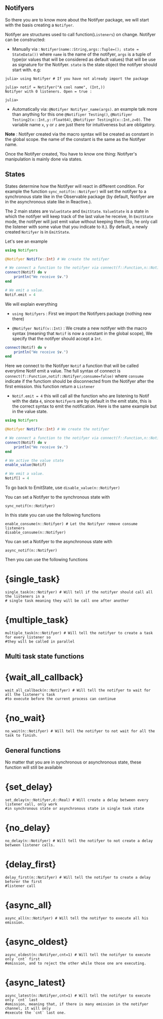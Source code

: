 ## Notifyers ##

So there you are to know more about the Notifyer package, we will start with the basis
creating a `Notifyer`.

Notifyer are structures used to call function(`Listeners`) on change.
Notifyer can be constructed:

   * Manually via : 
   `Notifyer(name::String,args::Tuple=(); state = StateData())` where `name` is the name of the notifyer, `args` is a tuple of type(or values that will be considered as default values) that will be use as signature for the Notifyer. `state` is the state object the notifyer should start with.
   e.g:

```julia-repl
julia> using Notifyer # If you have not already import the package

julia> notif = Notifyer("A cool name", (Int,))
Notifyer with 0 listeners. Open = true :

julia>
```

   * Automatically via:
   `@Notifyer Notifyer_name(args)`. an example talk more than anything for this one
   `@Notifiyer Testing()`, `@Notifiyer Testing2(x::Int,y::Float64)`, 
   `@Notifiyer Testing3(x::Int,z=0)`. The variable name `x`, `y` or `z` are just there for intuitiveness but are obligatory.

   **Note** :
   		Notifyer created via the macro syntax will be created as constant in the global scope. the name of the constant is the same as the Notifyer name.

Once the Notifyer created, You have to know one thing: Notifyer's manipulation is mainly done via states.

## States

States determine how the Notifyer will react in different condition.
For example the function `sync_notif(n::Notifyer)` will set the notifyer to a synchronous state like in the Observable package (by default, Notifyer are in the asynchronous state like in Reactive.). 

The 2 main states are `ValueState` and `EmitState`. `ValueState` is a state in which the notifyer will keep track of the last value he receive, In `EmitState` mode, the notifyer will just emit value without keeping them (So, he only call the listener with some value that you indicate to it.). By default, a newly created `Notifyer` is in `EmitState`.

Let's see an example

```julia
using Notifyers

@Notifyer Notif(v::Int) # We create the notifyer

# We connect a function to the notifyer via connect(f::Function,n::Notifyer)
connect(Notif) do v
	println("We receive $v.")
end

# We emit a value.
Notif.emit = 4
```

We will explain everything
   * `using Notifyers` : First we import the Notifyers package (nothing new there)

   * `@Notifyer Notif(v::Int)` : We create a new notifyer with the macro syntax (meaning that `Notif` is now a constant in the global scope), We specify that the notifyer should accept a `Int`.

```julia
connect(Notif) do v
	println("We receive $v.")
end
```

Here we connect to the Notifyer `Notif` a function that will be called everytime Notif emit a value.
	The full syntax of connect is `connect(f::Function,notif::Notifyer;consume=false)`
	where `consume` indicate if the functiom should be disconnected from the Notifyer after the first emission. this function return a `Listener`

   * `Notif.emit = 4` this will call all the function who are listening to Notif with the data `4`, since `Notifyer`s are by default in the emit state, this is the correct syntax to emit the notification. Here is the same example but in the value state.

```julia
using Notifyers

@Notifyer Notif(v::Int) # We create the notifyer

# We connect a function to the notifyer via connect(f::Function,n::Notifyer)
connect(Notif) do v
	println("We receive $v.")
end

# We active the value state
enable_value(Notif)

# We emit a value.
Notif[] = 4
```

To go back to EmitState, use `disable_value(n::Notifyer)`

You can set a Notifyer to the synchronous state with
```
sync_notif(n::Notifyer)
```
In this state you can use the following functions
```
enable_consume(n::Notifyer) # Let the Notifyer remove consume listeners
disable_consume(n::Notifyer)
```

You can set a Notifyer to the asynchronous state with
```
async_notif(n::Notifyer)
```
Then you can use the following functions

# {single_task}
```
single_task(n::Notifyer) # Will tell if the notifyer should call all the listeners in a
# single task meaning they will be call one after another
```

# {multiple_task}
```
multiple_task(n::Notifyer) # Will tell the notifyer to create a task for every listener so
#they will be called in parallel
```

## Multi task state functions

# {wait_all_callback}
```
wait_all_callback(n::Notifyer) # Will tell the notifyer to wait for all the listener's task
#to execute before the current process can continue

```

# {no_wait}
```
no_wait(n::Notifyer) # Will tell the notifyer to not wait for all the task to finish.
```

## General functions

No matter that you are in synchronous or asynchronous state, these function will still be available

# {set_delay}
```
set_delay(n::Notifyer,d::Real) # Will create a delay between every listener call, only work
#in synchronous state or asynchronous state in single task state
```

# {no_delay}
```
no_delay(n::Notifyer) # Will tell the notifyer to not create a delay between listener calls.
```

# {delay_first}
```
delay_first(n::Notifyer) # Will tell the notifyer to create a delay beforer the first
#listener call
```

# {async_all}
```
async_all(n::Notifyer) # Will tell the notifyer to execute all his emission.
```

# {async_oldest}
```
async_oldest(n::Notifyer,cnt=1) # Will tell the notifyer to execute only `cnt` first
#emission, and to reject the other while those one are executing.
```

# {async_latest}
```
async_latest(n::Notifyer,cnt=1) # Will tell the notifyer to execute only `cnt` last
#emission, meaning that, if there is many emission in the notifyer channel, it will only
#execute the `cnt` last one.
```

